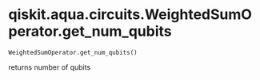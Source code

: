 # qiskit.aqua.circuits.WeightedSumOperator.get\_num\_qubits

`WeightedSumOperator.get_num_qubits()`

returns number of qubits
